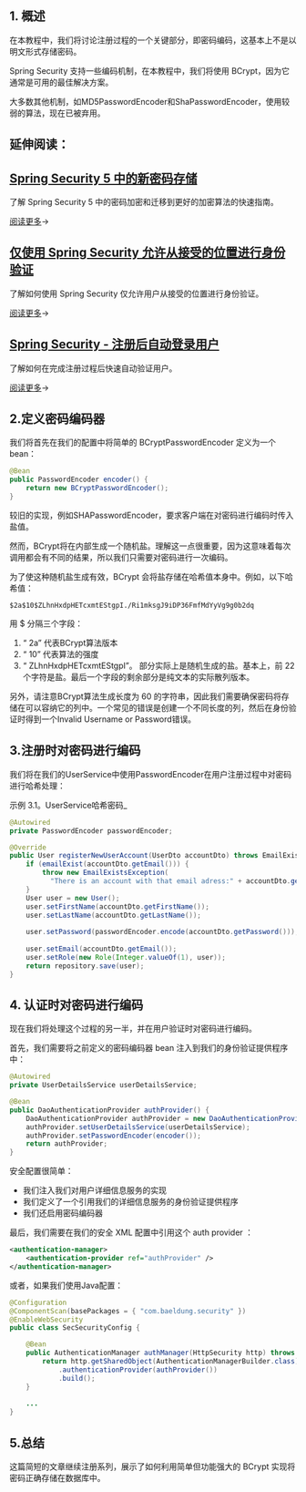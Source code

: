 ## 1. 概述

在本教程中，我们将讨论注册过程的一个关键部分，即密码编码，这基本上不是以明文形式存储密码。

Spring Security 支持一些编码机制，在本教程中，我们将使用 BCrypt，因为它通常是可用的最佳解决方案。

大多数其他机制，如MD5PasswordEncoder和ShaPasswordEncoder，使用较弱的算法，现在已被弃用。

## 延伸阅读：

## [Spring Security 5 中的新密码存储](https://www.baeldung.com/spring-security-5-password-storage)

了解 Spring Security 5 中的密码加密和迁移到更好的加密算法的快速指南。

[阅读更多](https://www.baeldung.com/spring-security-5-password-storage)→

## [仅使用 Spring Security 允许从接受的位置进行身份验证](https://www.baeldung.com/spring-security-restrict-authentication-by-geography)

了解如何使用 Spring Security 仅允许用户从接受的位置进行身份验证。

[阅读更多](https://www.baeldung.com/spring-security-restrict-authentication-by-geography)→

## [Spring Security - 注册后自动登录用户](https://www.baeldung.com/spring-security-auto-login-user-after-registration)

了解如何在完成注册过程后快速自动验证用户。

[阅读更多](https://www.baeldung.com/spring-security-auto-login-user-after-registration)→

## 2.定义密码编码器

我们将首先在我们的配置中将简单的 BCryptPasswordEncoder 定义为一个 bean：

```java
@Bean
public PasswordEncoder encoder() {
    return new BCryptPasswordEncoder();
}
```

较旧的实现，例如SHAPasswordEncoder，要求客户端在对密码进行编码时传入盐值。

然而，BCrypt将在内部生成一个随机盐。理解这一点很重要，因为这意味着每次调用都会有不同的结果，所以我们只需要对密码进行一次编码。

为了使这种随机盐生成有效，BCrypt 会将盐存储在哈希值本身中。例如，以下哈希值：

```shell
$2a$10$ZLhnHxdpHETcxmtEStgpI./Ri1mksgJ9iDP36FmfMdYyVg9g0b2dq
```

用 $ 分隔三个字段：

1.  “ 2a” 代表BCrypt算法版本
2.  “ 10” 代表算法的强度
3.  “ ZLhnHxdpHETcxmtEStgpI”。 部分实际上是随机生成的盐。基本上，前 22 个字符是盐。最后一个字段的剩余部分是纯文本的实际散列版本。

另外，请注意BCrypt算法生成长度为 60 的字符串，因此我们需要确保密码将存储在可以容纳它的列中。一个常见的错误是创建一个不同长度的列，然后在身份验证时得到一个Invalid Username or Password错误。

## 3.注册时对密码进行编码

我们将在我们的UserService中使用PasswordEncoder在用户注册过程中对密码进行哈希处理：

示例 3.1。UserService哈希密码_

```java
@Autowired
private PasswordEncoder passwordEncoder;

@Override
public User registerNewUserAccount(UserDto accountDto) throws EmailExistsException {
    if (emailExist(accountDto.getEmail())) {
        throw new EmailExistsException(
          "There is an account with that email adress:" + accountDto.getEmail());
    }
    User user = new User();
    user.setFirstName(accountDto.getFirstName());
    user.setLastName(accountDto.getLastName());
    
    user.setPassword(passwordEncoder.encode(accountDto.getPassword()));
    
    user.setEmail(accountDto.getEmail());
    user.setRole(new Role(Integer.valueOf(1), user));
    return repository.save(user);
}
```

## 4. 认证时对密码进行编码

现在我们将处理这个过程的另一半，并在用户验证时对密码进行编码。

首先，我们需要将之前定义的密码编码器 bean 注入到我们的身份验证提供程序中：

```java
@Autowired
private UserDetailsService userDetailsService;

@Bean
public DaoAuthenticationProvider authProvider() {
    DaoAuthenticationProvider authProvider = new DaoAuthenticationProvider();
    authProvider.setUserDetailsService(userDetailsService);
    authProvider.setPasswordEncoder(encoder());
    return authProvider;
}
```

安全配置很简单：

-   我们注入我们对用户详细信息服务的实现
-   我们定义了一个引用我们的详细信息服务的身份验证提供程序
-   我们还启用密码编码器

最后，我们需要在我们的安全 XML 配置中引用这个 auth provider ：

```xml
<authentication-manager>
    <authentication-provider ref="authProvider" />
</authentication-manager>
```

或者，如果我们使用Java配置：

```java
@Configuration
@ComponentScan(basePackages = { "com.baeldung.security" })
@EnableWebSecurity
public class SecSecurityConfig {

    @Bean
    public AuthenticationManager authManager(HttpSecurity http) throws Exception {
        return http.getSharedObject(AuthenticationManagerBuilder.class)
            .authenticationProvider(authProvider())
            .build();
    }
    
    ...
}
```

## 5.总结

这篇简短的文章继续注册系列，展示了如何利用简单但功能强大的 BCrypt 实现将密码正确存储在数据库中。